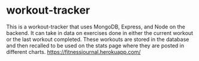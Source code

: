 # workout-tracker
This is a workout-tracker that uses MongoDB, Express, and Node on the backend. It can take in data on exercises done in either the current workout or the last workout completed. These workouts are stored in the database and then recalled to be used on the stats page where they are posted in different charts.
https://fitnessjournal.herokuapp.com/
